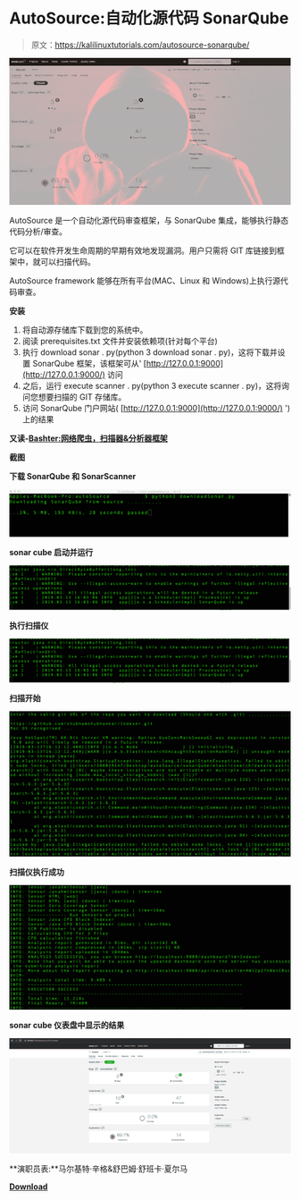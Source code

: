 # AutoSource:自动化源代码 SonarQube

> 原文：<https://kalilinuxtutorials.com/autosource-sonarqube/>

[![AutoSource : Automated Source Code SonarQube](img//45d779c0ed52130eab4811f582ae0215.png "AutoSource : Automated Source Code SonarQube")](https://3.bp.blogspot.com/-gfntC3n-4MQ/XNIhH6OrwYI/AAAAAAAAAJs/gNd58tP6na4I18SbdKKKMsuP6GtV5AY6gCLcBGAs/s1600/Screenshots-6%2B%25281%2529.png)

AutoSource 是一个自动化源代码审查框架，与 SonarQube 集成，能够执行静态代码分析/审查。

它可以在软件开发生命周期的早期有效地发现漏洞。用户只需将 GIT 库链接到框架中，就可以扫描代码。

AutoSource framework 能够在所有平台(MAC、Linux 和 Windows)上执行源代码审查。

**安装**

1.  将自动源存储库下载到您的系统中。
2.  阅读 prerequisites.txt 文件并安装依赖项(针对每个平台)
3.  执行 download sonar . py(python 3 download sonar . py)，这将下载并设置 SonarQube 框架，该框架可从' [http://127.0.0.1:9000](http://127.0.0.1:9000/) 访问
4.  之后，运行 execute scanner . py(python 3 execute scanner . py)，这将询问您想要扫描的 GIT 存储库。
5.  访问 SonarQube 门户网站( [http://127.0.0.1:9000](http://127.0.0.1:9000/) ')上的结果

**又读-[Bashter:网络爬虫，扫描器&分析器框架](https://kalilinuxtutorials.com/bashter/)**

**截图**

**下载 SonarQube 和 SonarScanner**

![](img//95735fa3de1a3e1c8f99365711687dce.png)

**sonar cube 启动并运行**

![](img//cde692f6ed7c31112ef221ce9c912eeb.png)

**执行扫描仪**

![](img//aefd2a1127e83e22aa000f49fe3c0a64.png)

**扫描开始**

![](img//aebccce07f1fecbaeb9496da2ef2e4e3.png)

**扫描仪执行成功**

![](img//d4d8d22c1a257ee4c6a57336efd5cea3.png)

**sonar cube 仪表盘中显示的结果**

![](img//a5cbadfc3556c6939c97927716639183.png)

**演职员表:**马尔基特·辛格&舒巴姆·舒班卡·夏尔马

[**Download**](https://github.com/Securityautomation/autoSource)